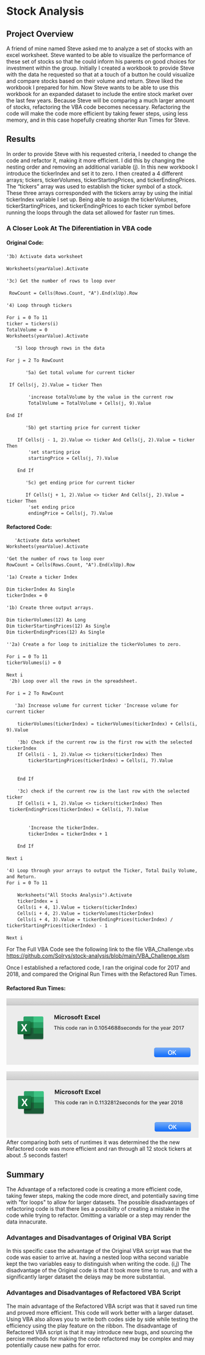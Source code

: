 # Stock Analysis
## Project Overview

A friend of mine named Steve asked me to analyze a set of stocks with an excel worksheet. Steve wanted to be able to visualize the performance of these set of stocks so that he could inform his parents on good choices for investment within the group. Initially I created a workbook to provide Steve with the data he requested so that at a touch of a button he could visualize and compare stocks based on their volume and return. 
Steve liked the workbook I prepared for him. Now Steve wants to be able to use this workbook for an expanded dataset to include the entire stock market over the last few years. Because Steve will be comparing a much larger amount of stocks, refactoring the VBA code becomes necessary. Refactoring the code will make the code more efficient by taking fewer steps, using less memory, and in this case hopefully creating shorter Run Times for Steve.


## Results

In order to provide Steve with his requested criteria, I needed to change the code and refactor it, making it more efficient. I did this by changing the nesting order and removing an additional variable (j). In this new workbook I introduce the tickerIndex and set it to zero. I then created a 4 different arrays; tickers, tickerVolumes, tickerStartingPrices, and tickerEndingPrices. The “tickers” array was used to establish the ticker symbol of a stock. These three arrays corresponded with the tickers array by using the initial tickerIndex variable I set up. Being able to assign the tickerVolumes, tickerStartingPrices, and tickerEndingPrices to each ticker symbol before running the loops through the data set allowed for faster run times. 

### A Closer Look At The Diferentiation in VBA code

#### Original Code:
    '3b) Activate data worksheet
   
    Worksheets(yearValue).Activate

    '3c) Get the number of rows to loop over
   
     RowCount = Cells(Rows.Count, "A").End(xlUp).Row

    '4) Loop through tickers
   
    For i = 0 To 11
    ticker = tickers(i)
    TotalVolume = 0
    Worksheets(yearValue).Activate
    
       '5) loop through rows in the data
       
    For j = 2 To RowCount
    
           '5a) Get total volume for current ticker

     If Cells(j, 2).Value = ticker Then

            'increase totalVolume by the value in the current row
            TotalVolume = TotalVolume + Cells(j, 9).Value
    
    End If
    
           '5b) get starting price for current ticker

        If Cells(j - 1, 2).Value <> ticker And Cells(j, 2).Value = ticker Then
            'set starting price
            startingPrice = Cells(j, 7).Value

        End If

           '5c) get ending price for current ticker
           
           If Cells(j + 1, 2).Value <> ticker And Cells(j, 2).Value = ticker Then
            'set ending price
            endingPrice = Cells(j, 7).Value



#### Refactored Code:
       'Activate data worksheet
    Worksheets(yearValue).Activate
    
    'Get the number of rows to loop over
    RowCount = Cells(Rows.Count, "A").End(xlUp).Row
    
    '1a) Create a ticker Index
    
    Dim tickerIndex As Single
    tickerIndex = 0

    '1b) Create three output arrays.
    
    Dim tickerVolumes(12) As Long
    Dim tickerStartingPrices(12) As Single
    Dim tickerEndingPrices(12) As Single
    
    ''2a) Create a for loop to initialize the tickerVolumes to zero.
        
    For i = 0 To 11
    tickerVolumes(i) = 0
    
    Next i
     '2b) Loop over all the rows in the spreadsheet.
    
    For i = 2 To RowCount
    
       '3a) Increase volume for current ticker 'Increase volume for current ticker
       
        tickerVolumes(tickerIndex) = tickerVolumes(tickerIndex) + Cells(i, 9).Value
        
        '3b) Check if the current row is the first row with the selected tickerIndex
        If Cells(i - 1, 2).Value <> tickers(tickerIndex) Then
            tickerStartingPrices(tickerIndex) = Cells(i, 7).Value
            
            
        End If
        
        '3c) check if the current row is the last row with the selected ticker
        If Cells(i + 1, 2).Value <> tickers(tickerIndex) Then
     tickerEndingPrices(tickerIndex) = Cells(i, 7).Value
            

            'Increase the tickerIndex.
            tickerIndex = tickerIndex + 1
            
        End If
    
    Next i
    
    '4) Loop through your arrays to output the Ticker, Total Daily Volume, and Return.
    For i = 0 To 11
        
        Worksheets("All Stocks Analysis").Activate
        tickerIndex = i
        Cells(i + 4, 1).Value = tickers(tickerIndex)
        Cells(i + 4, 2).Value = tickerVolumes(tickerIndex)
        Cells(i + 4, 3).Value = tickerEndingPrices(tickerIndex) / tickerStartingPrices(tickerIndex) - 1
        
    Next i
    
For The Full VBA Code see the following link to the file VBA_Challenge.vbs
https://github.com/Solrys/stock-analysis/blob/main/VBA_Challenge.xlsm




Once I established a refactored code, I ran the original code for 2017 and 2018, and compared the Original Run Times with the Refactored Run Times.
#### Refactored Run Times:
![refactored 2017](https://github.com/Solrys/stock-analysis/blob/main/Resources/VBA_Challenge_2017.png)

![Refactored 2018](https://github.com/Solrys/stock-analysis/blob/main/Resources/Resources/VBA_Challenge_2018.png)
After comparing both sets of runtimes it was determined the the new Refactored code was more efficient and ran through all 12 stock tickers at about .5 seconds faster!

## Summary

The Advantage of a refactored code is creating a more efficient code, taking fewer steps, making the code more direct, and potentially saving time with "for loops" to allow for larger datasets. The possible disadvantages of refactoring code is that there lies a possibilty of creating a mistake in the code while trying to refactor. Omitting a variable or a step may render the data innacurate. 

### Advantages and Disadvantages of Original VBA Script
In this specific case the advantage of the Original VBA script was that the code was easier to arrive at. having a nested loop witha second variable kept the two variables easy to distinguish when writing the code. (i,j) The disadvantage of the Original code is that it took more time to run, and with a significantly larger dataset the delays may be more substantial. 

### Advantages and Disadvantages of Refactored VBA Script
The main advantage of the Refactored VBA script was that it saved run time and proved more efficient. This code will work better with a larger dataset. Using VBA also allows you to write both codes side by side while testing the efficiency using the play feature on the ribbon. The disadvantage of Refactored VBA script is that it may introduce new bugs, and sourcing the percise methods for making the code refactored may be complex and may potentially cause new paths for error.  
